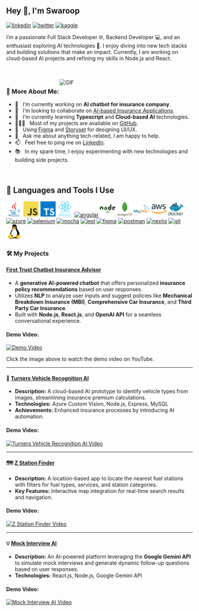 ## Hey 👋, I'm Swaroop

<a target="_blank" href="https://www.linkedin.com/in/https://www.linkedin.com/in/swaroop-chandrashekar-93908b219/" style="display: inline-block;"><img src="https://img.shields.io/badge/linkedin-logo?style=for-the-badge&logo=linkedin&logoColor=white&color=%230a77b6" alt="linkedin" /></a>
<a target="_blank" href="https://twitter.com/thomasSwar73584" style="display: inline-block;"><img src="https://img.shields.io/badge/twitter-x?style=for-the-badge&logo=x&logoColor=white&color=%230f1419" alt="twitter" /></a>
<a href='https://www.kaggle.com/swaz03/'><img alt="kaggle" src="https://raw.githubusercontent.com/rahul-jha98/rahul-jha98/561d474902b59c7429ec22bb73e225696c27b202/assets/kaggle.svg" height='18px'/></a>

I’m a passionate Full Stack Developer 🌐, Backend Developer 💻, and an enthusiast exploring AI technologies 🤖. I enjoy diving into new tech stacks and building solutions that make an impact. Currently, I am working on cloud-based AI projects and refining my skills in Node.js and React.

<br/>
<br/>

<img align="right" alt="GIF" src="https://raw.githubusercontent.com/rahul-jha98/rahul-jha98/main/techstack.gif" width="360px"/>

### 🧐 More About Me:

- 🔭 &nbsp; I’m currently working on **AI chatbot for insurance company**.
- 🤝 &nbsp; I’m looking to collaborate on [AI-based Insurance Applications](https://github.com/Swaroop98/AI-Insurance).
- 🌱 &nbsp; I’m currently learning **Typescript** and **Cloud-based AI** technologies.
- 👨🏻‍💻 &nbsp; Most of my projects are available on [GitHub](https://github.com/Swaz03).
- 🎨 &nbsp; Using [Figma](https://www.figma.com/) and [Storyset](https://storyset.com/) for designing UI/UX.
- 💬 &nbsp; Ask me about anything tech-related, I am happy to help.
- 📫 &nbsp; Feel free to ping me on [LinkedIn](https://www.linkedin.com/in/swaroop-chandrashekar-93908b219/).
- 📚 &nbsp; In my spare time, I enjoy experimenting with new technologies and building side projects.
<br>

<h2>🚀 Languages and Tools I Use</h2>
<p><a target="_blank" href="https://raw.githubusercontent.com/devicons/devicon/master/icons/java/java-original.svg" style="display: inline-block;"><img src="https://raw.githubusercontent.com/devicons/devicon/master/icons/java/java-original.svg" alt="java" width="42" height="42" /></a>
<a target="_blank" href="https://raw.githubusercontent.com/devicons/devicon/master/icons/javascript/javascript-original.svg" style="display: inline-block;"><img src="https://raw.githubusercontent.com/devicons/devicon/master/icons/javascript/javascript-original.svg" alt="javascript" width="42" height="42" /></a>
<a target="_blank" href="https://raw.githubusercontent.com/devicons/devicon/master/icons/typescript/typescript-original.svg" style="display: inline-block;"><img src="https://raw.githubusercontent.com/devicons/devicon/master/icons/typescript/typescript-original.svg" alt="typescript" width="42" height="42" /></a>
<a target="_blank" href="https://raw.githubusercontent.com/devicons/devicon/master/icons/react/react-original-wordmark.svg" style="display: inline-block;"><img src="https://raw.githubusercontent.com/devicons/devicon/master/icons/react/react-original-wordmark.svg" alt="react" width="42" height="42" /></a>
<a target="_blank" href="https://angular.io/assets/images/logos/angular/angular.svg" style="display: inline-block;"><img src="https://angular.io/assets/images/logos/angular/angular.svg" alt="angular" width="42" height="42" /></a>
<a target="_blank" href="https://raw.githubusercontent.com/devicons/devicon/master/icons/nodejs/nodejs-original-wordmark.svg" style="display: inline-block;"><img src="https://raw.githubusercontent.com/devicons/devicon/master/icons/nodejs/nodejs-original-wordmark.svg" alt="nodejs" width="42" height="42" /></a>
<a target="_blank" href="https://raw.githubusercontent.com/devicons/devicon/master/icons/mongodb/mongodb-original-wordmark.svg" style="display: inline-block;"><img src="https://raw.githubusercontent.com/devicons/devicon/master/icons/mongodb/mongodb-original-wordmark.svg" alt="mongodb" width="42" height="42" /></a>
<a target="_blank" href="https://raw.githubusercontent.com/devicons/devicon/master/icons/mysql/mysql-original-wordmark.svg" style="display: inline-block;"><img src="https://raw.githubusercontent.com/devicons/devicon/master/icons/mysql/mysql-original-wordmark.svg" alt="mysql" width="42" height="42" /></a>
<a target="_blank" href="https://raw.githubusercontent.com/devicons/devicon/master/icons/amazonwebservices/amazonwebservices-original-wordmark.svg" style="display: inline-block;"><img src="https://raw.githubusercontent.com/devicons/devicon/master/icons/amazonwebservices/amazonwebservices-original-wordmark.svg" alt="aws" width="42" height="42" /></a>
<a target="_blank" href="https://raw.githubusercontent.com/devicons/devicon/master/icons/docker/docker-original-wordmark.svg" style="display: inline-block;"><img src="https://raw.githubusercontent.com/devicons/devicon/master/icons/docker/docker-original-wordmark.svg" alt="docker" width="42" height="42" /></a>
<a target="_blank" href="https://www.vectorlogo.zone/logos/microsoft_azure/microsoft_azure-icon.svg" style="display: inline-block;"><img src="https://www.vectorlogo.zone/logos/microsoft_azure/microsoft_azure-icon.svg" alt="azure" width="42" height="42" /></a>
<a target="_blank" href="https://raw.githubusercontent.com/detain/svg-logos/780f25886640cef088af994181646db2f6b1a3f8/svg/selenium-logo.svg" style="display: inline-block;"><img src="https://raw.githubusercontent.com/detain/svg-logos/780f25886640cef088af994181646db2f6b1a3f8/svg/selenium-logo.svg" alt="selenium" width="42" height="42" /></a>
<a target="_blank" href="https://www.vectorlogo.zone/logos/mochajs/mochajs-icon.svg" style="display: inline-block;"><img src="https://www.vectorlogo.zone/logos/mochajs/mochajs-icon.svg" alt="mocha" width="42" height="42" /></a>
<a target="_blank" href="https://www.vectorlogo.zone/logos/jestjsio/jestjsio-icon.svg" style="display: inline-block;"><img src="https://www.vectorlogo.zone/logos/jestjsio/jestjsio-icon.svg" alt="jest" width="42" height="42" /></a>
<a target="_blank" href="https://www.vectorlogo.zone/logos/figma/figma-icon.svg" style="display: inline-block;"><img src="https://www.vectorlogo.zone/logos/figma/figma-icon.svg" alt="figma" width="42" height="42" /></a>
<a target="_blank" href="https://www.vectorlogo.zone/logos/getpostman/getpostman-icon.svg" style="display: inline-block;"><img src="https://www.vectorlogo.zone/logos/getpostman/getpostman-icon.svg" alt="postman" width="42" height="42" /></a>
<a target="_blank" href="https://cdn.worldvectorlogo.com/logos/nextjs-2.svg" style="display: inline-block;"><img src="https://cdn.worldvectorlogo.com/logos/nextjs-2.svg" alt="nextjs" width="42" height="42" /></a>
<a target="_blank" href="https://www.vectorlogo.zone/logos/git-scm/git-scm-icon.svg" style="display: inline-block;"><img src="https://www.vectorlogo.zone/logos/git-scm/git-scm-icon.svg" alt="git" width="42" height="42" /></a>
<a target="_blank" href="https://raw.githubusercontent.com/devicons/devicon/master/icons/linux/linux-original.svg" style="display: inline-block;"><img src="https://raw.githubusercontent.com/devicons/devicon/master/icons/linux/linux-original.svg" alt="linux" width="42" height="42" /></a></p>


### 🛠️ **My Projects**

#### [First Trust Chatbot Insurance Advisor](https://www.youtube.com/watch?v=lmL8vLsJvak)  
- A **generative AI-powered chatbot** that offers personalized **insurance policy recommendations** based on user responses.  
- Utilizes **NLP** to analyze user inputs and suggest policies like **Mechanical Breakdown Insurance (MBI)**, **Comprehensive Car Insurance**, and **Third Party Car Insurance**.  
- Built with **Node.js**, **React.js**, and **OpenAI API** for a seamless conversational experience.  

#### Demo Video:  
[![Demo Video](https://img.youtube.com/vi/lmL8vLsJvak/0.jpg)](https://www.youtube.com/watch?v=lmL8vLsJvak)  

Click the image above to watch the demo video on YouTube.

---

#### 🚗 **[Turners Vehicle Recognition AI](https://github.com/your-username/Turners-Vehicle-AI)**  
- **Description:** A cloud-based AI prototype to identify vehicle types from images, streamlining insurance premium calculations.  
- **Technologies:** Azure Custom Vision, Node.js, Express, MySQL  
- **Achievements:** Enhanced insurance processes by introducing AI automation.

#### Demo Video:  
[![Turners Vehicle Recognition AI Video](https://img.youtube.com/vi/<VIDEO_ID>/0.jpg)](https://www.youtube.com/watch?v=<VIDEO_ID>)  

---

#### 🗺️ **[Z Station Finder](https://github.com/your-username/Z-Station-Finder)**  
- **Description:** A location-based app to locate the nearest fuel stations with filters for fuel types, services, and station categories.  
- **Key Features:** Interactive map integration for real-time search results and navigation.

#### Demo Video:  
[![Z Station Finder Video](https://img.youtube.com/vi/<VIDEO_ID>/0.jpg)](https://www.youtube.com/watch?v=<VIDEO_ID>)  

---

#### 💡 **[Mock Interview AI](https://github.com/your-username/Mock-Interview-AI)**  
- **Description:** An AI-powered platform leveraging the **Google Gemini API** to simulate mock interviews and generate dynamic follow-up questions based on user responses.  
- **Technologies:** React.js, Node.js, Google Gemini API  

#### Demo Video:  
[![Mock Interview AI Video](https://img.youtube.com/vi/<VIDEO_ID>/0.jpg)](https://www.youtube.com/watch?v=<VIDEO_ID>)  
